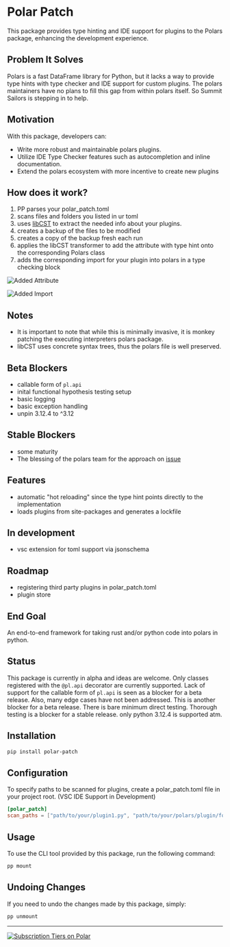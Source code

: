 # Polar Patch

This package provides type hinting and IDE support for plugins to the Polars package, enhancing the development experience.

## Problem It Solves

Polars is a fast DataFrame library for Python, but it lacks a way to provide type hints with type checker and IDE support for custom plugins. The polars maintainers have no plans to fill this gap from within polars itself. So Summit Sailors is stepping in to help.

## Motivation

With this package, developers can:

- Write more robust and maintainable polars plugins.
- Utilize IDE Type Checker features such as autocompletion and inline documentation.
- Extend the polars ecosystem with more incentive to create new plugins

## How does it work?

1. PP parses your polar_patch.toml
2. scans files and folders you listed in ur toml
3. uses [libCST](https://libcst.readthedocs.io/en/latest/) to extract the needed info about your plugins.
4. creates a backup of the files to be modified
5. creates a copy of the backup fresh each run
6. applies the libCST transformer to add the attribute with type hint onto the corresponding Polars class
7. adds the corresponding import for your plugin into polars in a type checking block

![Added Attribute](images/attr_type_hint_added.png)

![Added Import](images/attr_type_hint_import.png)

## Notes

- It is important to note that while this is minimally invasive, it is monkey patching the executing interpreters polars package.
- libCST uses concrete syntax trees, thus the polars file is well preserved.

## Beta Blockers

- callable form of `pl.api`
- inital functional hypothesis testing setup
- basic logging
- basic exception handling
- unpin 3.12.4 to ^3.12

## Stable Blockers

- some maturity
- The blessing of the polars team for the approach on [issue](https://github.com/pola-rs/polars/issues/14475)

## Features

- automatic "hot reloading" since the type hint points directly to the implementation
- loads plugins from site-packages and generates a lockfile

## In development

- vsc extension for toml support via jsonschema

## Roadmap

- registering third party plugins in polar_patch.toml
- plugin store

## End Goal

An end-to-end framework for taking rust and/or python code into polars in python.

## Status

This package is currently in alpha and ideas are welcome. Only classes registered with the `@pl.api` decorator are currently supported. Lack of support for the callable form of `pl.api` is seen as a blocker for a beta release. Also, many edge cases have not been addressed. This is another blocker for a beta release. There is bare minimum direct testing. Thorough testing is a blocker for a stable release. only python 3.12.4 is supported atm.

## Installation

```bash
pip install polar-patch
```

## Configuration

To specify paths to be scanned for plugins, create a polar_patch.toml file in your project root.
(VSC IDE Support in Development)

```toml
[polar_patch]
scan_paths = ["path/to/your/plugin1.py", "path/to/your/polars/plugin/folder"]
```

## Usage

To use the CLI tool provided by this package, run the following command:

```bash
pp mount
```

## Undoing Changes

If you need to undo the changes made by this package, simply:

```bash
pp unmount
```

---
<a href="https://polar.sh/summitsailors/subscriptions">
  <picture>
    <source media="(prefers-color-scheme: dark)" srcset="https://polar.sh/embed/tiers.svg?org=summitsailors&darkmode"/>
    <img alt="Subscription Tiers on Polar" src="https://polar.sh/embed/tiers.svg?org=summitsailors"/>
  </picture>
</a>
